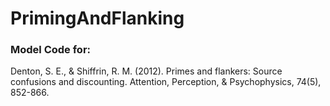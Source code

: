 # PrimingAndFlanking

### Model Code for:

Denton, S. E., & Shiffrin, R. M. (2012). Primes and flankers: Source confusions and discounting. Attention, Perception, & Psychophysics, 74(5), 852-866.
